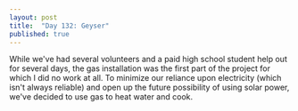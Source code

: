 ```yaml
---
layout: post
title:  "Day 132: Geyser"
published: true
---
```


While we've had several volunteers and a paid high school student help out for several days, the gas installation was the first part of the project for which I did no work at all. To minimize our reliance upon electricity (which isn't always reliable) and open up the future possibility of using solar power, we've decided to use gas to heat water and cook.
